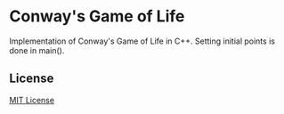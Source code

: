 # Conway's Game of Life

Implementation of Conway's Game of Life in C++. Setting initial points is done in main().

## License

[MIT License](https://opensource.org/licenses/mit-license.html)

